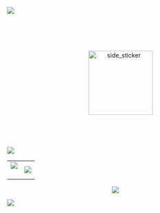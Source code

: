 
<!--horizontal divider(gradiant)-->
<img src="https://user-images.githubusercontent.com/73097560/115834477-dbab4500-a447-11eb-908a-139a6edaec5c.gif"> 
<!--h1 without bottom border-->
<div id="user-content-toc">
  <ul align="center">
    <summary><h1 style="display: inline-block"> </h1></summary>
  </ul>
</div> 
<div id="user-content-toc">
  <ul align="center">
    <summary> <img align="center" width=150px height=150px alt="side_sticker" src="https://media.giphy.com/media/TEnXkcsHrP4YedChhA/giphy.gif" /></summary>
  </ul>
</div> 
<!--h2 without bottom border-->
<div id="user-content-toc">
  <ul align="center">
   <td width="100%" align="center">
    <summary><h2 style="display: inline-block"> </h2></summary>
  </ul>
</div> 
<!--Intro start-->  
<!--Intro end-->
<img src="https://user-images.githubusercontent.com/73097560/115834477-dbab4500-a447-11eb-908a-139a6edaec5c.gif">


<!--- stats & Trophy (start) -->
<p align="center">
  <!--- stats (start) -->
<table align="center">
<tr border="none">
<td width="50%" align="center">
  
  <img  align="center"  src="https://github-readme-stats.vercel.app/api?username=alexanderM777&theme=dark&show_icons=true&count_private=true" />
  <br></br>
 
</td> 

<td width="50%" align="center">

  <img  align="center"  src="https://github-readme-stats.anuraghazra1.vercel.app/api/top-langs/?username=alexanderM777&theme=dark&hide_border=false&no-bg=true&no-frame=true&langs_count=50"/>
  
  </td>
</tr>
</table>
<!--- stats (end) -->  
 


<!--h1 without bottom border-->
<div id="user-content-toc">
  <ul align="center"> 
  </ul>
</div>
<!--tech stack icons-->
<p align="center">
  <a href=" ">
    <img 
src="https://skillicons.dev/icons?i=github,html,java,mysql,visualstudio,idea,cs,vscode&perline=14" />
  </a>
</p>


<!-- Connect with me -->
<!--h2 without bottom border-->
 

<!--icons and links--> 
<!--profile visit count-->
<div align="center"> 
  
</div>


<!--horizontal divider(gradiant)-->
<img src="https://user-images.githubusercontent.com/73097560/115834477-dbab4500-a447-11eb-908a-139a6edaec5c.gif">
